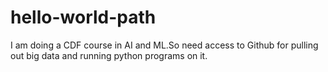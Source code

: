 # hello-world-path
I am doing a CDF course in AI and ML.So need access to Github for pulling out big data and running python programs on it.
